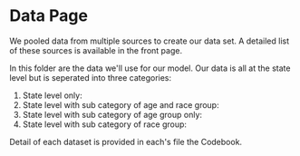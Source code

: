 # Data Page

We pooled data from multiple sources to create our data set. A detailed list of these sources is available in the front page.

In this folder are the data we'll use for our model. Our data is all at the state level but is seperated into three categories:
1. State level only:
2. State level with sub category of age and race group:
3. State level with sub category of age group only:
4. State level with sub category of race group:

Detail of each dataset is provided in each's file the Codebook.
